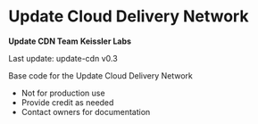 # Update Cloud Delivery Network
**Update CDN Team**
**Keissler Labs**

Last update: update-cdn v0.3

Base code for the Update Cloud Delivery Network
* Not for production use
* Provide credit as needed
* Contact owners for documentation